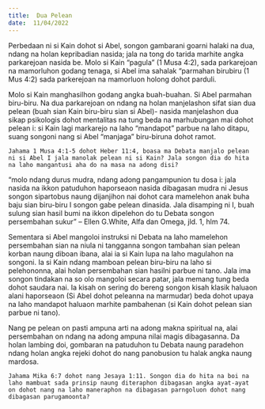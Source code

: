 ```yaml
---
title:  Dua Pelean
date:  11/04/2022
---
```


Perbedaan ni si Kain dohot si Abel, songon gambarani goarni halaki na dua, ndang na holan kepribadian nasida; jala na tong do tarida marhite angka parkarejoan nasida be. Molo si Kain “pagula” (1 Musa 4:2), sada parkarejoan na mamorluhon godang tenaga, si Abel ima sahalak “parmahan birubiru (1 Mus 4:2) sada parkerejoan na mamorluon holong dohot parduli.

Molo si Kain manghasilhon godang angka buah-buahan. Si Abel parmahan biru-biru. Na dua parkarejoan on ndang na holan manjelashon sifat sian dua pelean (buah sian Kain biru-biru sian si Abel)- nasida manjelashon dua sikap psikologis dohot mentalitas na tung beda na marhubungan mai dohot pelean i: si Kain lagi markarejo na laho “mandapot” parbue na laho ditapu, suang songoni nang si Abel “manjaga” biru-biruna dohot ramot.

`Jahama 1 Musa 4:1-5 dohot Heber 11:4, boasa ma Debata manjalo pelean ni si Abel I jala manolak pelean ni si Kain? Jala songon dia do hita na laho mangantusi aha do na masa na adong disi?`

“molo ndang durus mudra, ndang adong pangampunion tu dosa i: jala nasida na ikkon patuduhon haporseaon nasida dibagasan mudra ni Jesus songon  sipartobus naung dijanjihon nai dohot cara mamelehon anak buha baju sian biru-biru I songon gabe pelean dinasida. Jala disamping ni I, buah sulung sian hasil bumi na ikkon dipelehon do tu Debata songon persembahan sukur” – Ellen G.White, Alfa dan Omega, jld. 1, hlm 74.

Sementara si Abel mangoloi instruksi ni Debata na laho mamelehon persembahan sian na niula ni tangganna songon tambahan sian pelean korban naung diboan ibana, alai ia si Kain lupa na laho magulahon na songoni. Ia si Kain ndang mamboan pelean biru-biru na laho si pelehononna, alai holan persembahan sian hasilni parbue ni tano. Jala ima songon tindakan na so olo mangoloi secara patar, jala memang tung beda dohot saudara nai. Ia kisah on sering do bereng songon kisah klasik haluaon alani haporseaon (Si Abel dohot peleanna na marmudar) beda dohot upaya na laho mandapot haluaon marhite pambahenan (si Kain dohot pelean sian parbue ni tano).

Nang pe pelean on pasti ampuna arti na adong makna spiritual na, alai persembahan on ndang na adong ampuna nilai magis dibagasanna. Da holan lambing doi, gombaran na patuduhon tu Debata naung paradehon ndang holan angka rejeki dohot do nang panobusion tu halak angka naung mardosa.

`Jahama Mika 6:7 dohot nang Jesaya 1:11. Songon dia do hita na boi na laho mambuat sada prinsip naung diteraphon dibagasan angka ayat-ayat on dohot nang na laho maneraphon na dibagasan parngoluon dohot nang dibagasan parugamoonta?`